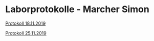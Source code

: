 # Laborprotokolle - Marcher Simon

[Protokoll 18.11.2019](https://github.com/HTLMechatronics/m17-3ahme-la1-sx/edit/marsim17/protokolle/protokoll_marsim17_2019-18-11.md)

[Protokoll 25.11.2019](https://github.com/HTLMechatronics/m17-3ahme-la1-sx/edit/marsim17/protokolle/protokoll_marsim17_2019-25-11.md)

